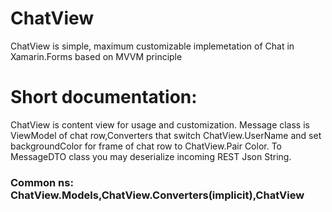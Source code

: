 # ChatView
ChatView is simple, maximum customizable implemetation of Chat in Xamarin.Forms based on MVVM principle
<h1>Short documentation:</h1>
<p>ChatView is content view for usage and customization.
Message class is ViewModel of chat row,Converters that switch ChatView.UserName and set backgroundColor for
frame of chat row to ChatView.Pair Color.
To MessageDTO class you may deserialize incoming REST Json String.</p>
<h3>Common ns: ChatView.Models,ChatView.Converters(implicit),ChatView</h3>
